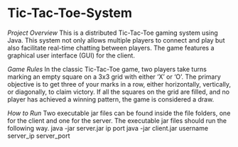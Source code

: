 # Tic-Tac-Toe-System

_Project Overview_
This is a distributed Tic-Tac-Toe gaming system using Java. This system not only allows multiple players to connect and play 
but also facilitate real-time chatting between players. The game features a graphical user interface (GUI) for the client.

_Game Rules_
In the classic Tic-Tac-Toe game, two players take turns marking an empty square on a 3x3 grid with either ‘X’ or
‘O’. The primary objective is to get three of your marks in a row, either horizontally, vertically, or diagonally, to
claim victory. If all the squares on the grid are filled, and no player has achieved a winning pattern, the game is
considered a draw.

_How to Run_
Two executable jar files can be found inside the file folders, one for the client and one for the server. 
The executable jar files should run the following way.
java -jar server.jar ip port
java -jar client.jar username server_ip server_port
